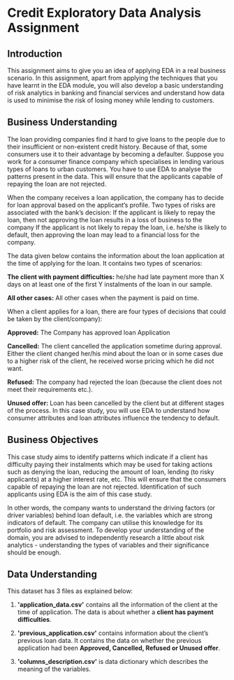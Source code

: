 # Credit Exploratory Data Analysis Assignment
## **Introduction**
This assignment aims to give you an idea of applying EDA in a real business scenario. In this assignment, apart from applying the techniques that you have learnt in the EDA module, you will also develop a basic understanding of risk analytics in banking and financial services and understand how data is used to minimise the risk of losing money while lending to customers.

## **Business Understanding**
The loan providing companies find it hard to give loans to the people due to their insufficient or non-existent credit history. Because of that, some consumers use it to their advantage by becoming a defaulter. Suppose you work for a consumer finance company which specialises in lending various types of loans to urban customers. You have to use EDA to analyse the patterns present in the data. This will ensure that the applicants capable of repaying the loan are not rejected.

When the company receives a loan application, the company has to decide for loan approval based on the applicant’s profile. Two types of risks are associated with the bank’s decision:
If the applicant is likely to repay the loan, then not approving the loan results in a loss of business to the company
If the applicant is not likely to repay the loan, i.e. he/she is likely to default, then approving the loan may lead to a financial loss for the company.

The data given below contains the information about the loan application at the time of applying for the loan. It contains two types of scenarios:

**The client with payment difficulties:** he/she had late payment more than X days on at least one of the first Y instalments of the loan in our sample.

**All other cases:** All other cases when the payment is paid on time.

When a client applies for a loan, there are four types of decisions that could be taken by the client/company):

**Approved:** The Company has approved loan Application

**Cancelled:** The client cancelled the application sometime during approval. Either the client changed her/his mind about the loan or in some cases due to a higher risk of the client, he received worse pricing which he did not want.

**Refused:** The company had rejected the loan (because the client does not meet their requirements etc.).

**Unused offer:** Loan has been cancelled by the client but at different stages of the process.
In this case study, you will use EDA to understand how consumer attributes and loan attributes influence the tendency to default.

## **Business Objectives**
This case study aims to identify patterns which indicate if a client has difficulty paying their instalments which may be used for taking actions such as denying the loan, reducing the amount of loan, lending (to risky applicants) at a higher interest rate, etc. This will ensure that the consumers capable of repaying the loan are not rejected. Identification of such applicants using EDA is the aim of this case study.

In other words, the company wants to understand the driving factors (or driver variables) behind loan default, i.e. the variables which are strong indicators of default.  The company can utilise this knowledge for its portfolio and risk assessment.
To develop your understanding of the domain, you are advised to independently research a little about risk analytics - understanding the types of variables and their significance should be enough.

## **Data Understanding**
This dataset has 3 files as explained below: 

1. **'application_data.csv'**  contains all the information of the client at the time of application.
The data is about whether a **client has payment difficulties**.

2. **'previous_application.csv'** contains information about the client’s previous loan data. It contains the data on whether the previous application had been **Approved, Cancelled, Refused or Unused offer**.

3. **'columns_description.csv'** is data dictionary which describes the meaning of the variables.
